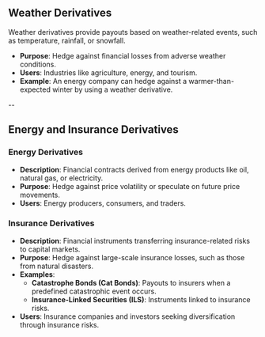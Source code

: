 ## Weather Derivatives

Weather derivatives provide payouts based on weather-related events, such as temperature, rainfall, or snowfall.

- **Purpose**: Hedge against financial losses from adverse weather conditions.
- **Users**: Industries like agriculture, energy, and tourism.
- **Example**: An energy company can hedge against a warmer-than-expected winter by using a weather derivative.

--

## Energy and Insurance Derivatives

### Energy Derivatives
- **Description**: Financial contracts derived from energy products like oil, natural gas, or electricity.
- **Purpose**: Hedge against price volatility or speculate on future price movements.
- **Users**: Energy producers, consumers, and traders.

### Insurance Derivatives
- **Description**: Financial instruments transferring insurance-related risks to capital markets.
- **Purpose**: Hedge against large-scale insurance losses, such as those from natural disasters.
- **Examples**:
  - **Catastrophe Bonds (Cat Bonds)**: Payouts to insurers when a predefined catastrophic event occurs.
  - **Insurance-Linked Securities (ILS)**: Instruments linked to insurance risks.
- **Users**: Insurance companies and investors seeking diversification through insurance risks.
